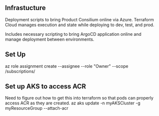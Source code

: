 ## Infrastucture
Deployment scripts to bring Product Consilium online via Azure.  Terraform Cloud manages execution and state while deploying to dev, test, and prod. 

Includes necessary scripting to bring ArgoCD application online and manage deployment between environments.

## Set Up
az role assignment create --assignee <principal-appId> --role "Owner" --scope /subscriptions/<subscription-id>

## Set up AKS to access ACR
Need to figure out how to get this into terraform so that pods can properly access ACR as they are created. 
az aks update -n myAKSCluster -g myResourceGroup --attach-acr <acr-resource-id>
